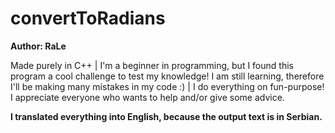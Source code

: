 # convertToRadians
**Author: RaLe**

Made purely in C++ | I'm a beginner in programming, but I found this program a cool challenge to test my knowledge! I am still learning, therefore I'll be making many mistakes in my code :) | I do everything on fun-purpose! I appreciate everyone who wants to help and/or give some advice.

**I translated everything into English, because the output text is in Serbian.**
